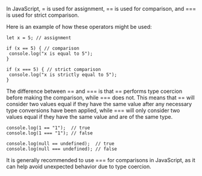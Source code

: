 In JavaScript, = is used for assignment, == is used for comparison, and === is used for strict comparison.

Here is an example of how these operators might be used:

 ```JS
let x = 5; // assignment

if (x == 5) { // comparison
  console.log("x is equal to 5");
}

if (x === 5) { // strict comparison
  console.log("x is strictly equal to 5");
}
```
The difference between == and === is that == performs type coercion before making the comparison, while === does not. This means that == will consider two values equal if they have the same value after any necessary type conversions have been applied, while === will only consider two values equal if they have the same value and are of the same type.

 ```JS
console.log(1 == "1");  // true
console.log(1 === "1"); // false

console.log(null == undefined);  // true
console.log(null === undefined); // false
```
It is generally recommended to use === for comparisons in JavaScript, as it can help avoid unexpected behavior due to type coercion.
